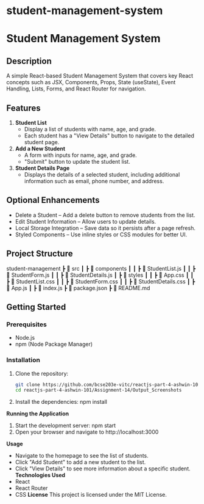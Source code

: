 # student-management-system
# Student Management System

## Description
A simple React-based Student Management System that covers key React concepts such as JSX, Components, Props, State (useState), Event Handling, Lists, Forms, and React Router for navigation.

## Features
1. **Student List**
   - Display a list of students with name, age, and grade.
   - Each student has a "View Details" button to navigate to the detailed student page.
2. **Add a New Student**
   - A form with inputs for name, age, and grade.
   - "Submit" button to update the student list.
3. **Student Details Page**
   - Displays the details of a selected student, including additional information such as email, phone number, and address.

## Optional Enhancements
- Delete a Student – Add a delete button to remove students from the list.
- Edit Student Information – Allow users to update details.
- Local Storage Integration – Save data so it persists after a page refresh.
- Styled Components – Use inline styles or CSS modules for better UI.

## Project Structure
student-management ┣ 📂 src ┃ ┣ 📂 components ┃ ┃ ┣ 📄 StudentList.js ┃ ┃ ┣ 📄 StudentForm.js ┃ ┃ ┣ 📄 StudentDetails.js ┃ ┣ 📂 styles ┃ ┃ ┣ 📄 App.css ┃ ┃ ┣ 📄 StudentList.css ┃ ┃ ┣ 📄 StudentForm.css ┃ ┃ ┣ 📄 StudentDetails.css ┃ ┣ 📄 App.js ┃ ┣ 📄 index.js ┣ 📄 package.json ┣ 📄 README.md


## Getting Started

### Prerequisites
- Node.js
- npm (Node Package Manager)

### Installation
1. Clone the repository:
   ```sh
   git clone https://github.com/bcse203e-vitc/reactjs-part-4-ashwin-101.git
   cd reactjs-part-4-ashwin-101/Assignment-14/Output_Screenshots
2. Install the dependencies:
  npm install

**Running the Application**
1. Start the development server:
   npm start
2. Open your browser and navigate to http://localhost:3000

**Usage**
  - Navigate to the homepage to see the list of students.
  - Click "Add Student" to add a new student to the list.
  - Click "View Details" to see more information about a specific student.
**Technologies Used**
  - React
  - React Router
  - CSS
**License**
This project is licensed under the MIT License.
